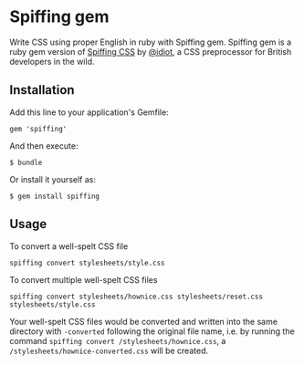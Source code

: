 # Spiffing gem

Write CSS using proper English in ruby with Spiffing gem. Spiffing gem is a ruby gem version of [Spiffing CSS](http://spiffingcss.com/) by [@idiot](https://twitter.com/idiot), a CSS preprocessor for British developers in the wild.

## Installation

Add this line to your application's Gemfile:

    gem 'spiffing'

And then execute:

    $ bundle

Or install it yourself as:

    $ gem install spiffing

## Usage

To convert a well-spelt CSS file

    spiffing convert stylesheets/style.css

To convert multiple well-spelt CSS files

    spiffing convert stylesheets/hownice.css stylesheets/reset.css stylesheets/style.css

Your well-spelt CSS files would be converted and written into the same directory with `-converted` following the original file name, i.e. by running the command `spiffing convert /stylesheets/hownice.css`, a `/stylesheets/hownice-converted.css` will be created.